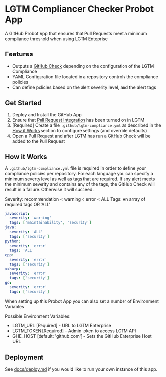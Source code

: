 # LGTM Compliancer Checker Probot App

A GitHub Probot App that ensures that Pull Requests meet a minimum compliance threshold when using LGTM Enteprise


## Features
- Outputs a [GitHub Check](https://developer.github.com/v3/checks/) depending on the configuration of the LGTM Compliance 
- YAML Configuration file located in a repository controls the compliance policies
- Can define policies based on the alert severity level, and the alert tags

## Get Started

1. Deploy and Install the GitHub App
2. Ensure that [Pull Request Integration](https://help.semmle.com/lgtm-enterprise/user/help/managing-automated-code-review.html#enabling-pr-integration) has been turned on in LGTM
3. [Required] Create a file `.github/lgtm-compliance.yml` as described in the [How it Works](#How-it-Works) section to configure settings (and override defaults)
4. Open a Pull Request and after LGTM has run a GitHub Check will be added to the Pull Request

## How it Works

A `.github/lgtm-compliance.yml` file is required in order to define your compliance policies per repository. For each language you can specify a minimum severty level as well as tags that are required. If any alert meets the minimum severity and contains any of the tags, the GitHub Check will result in a failure. Otherwise it will succeed.

Severity: recommendation < warning < error < ALL
Tags: An array of required tags OR 'ALL'

```yml
javascript:
  severity: 'warning'
  tags: ['maintainability', 'security']
java:
  severity: 'ALL'
  tags: ['security']
python:
  severity: 'error'
  tags: 'ALL'
cpp:
  severity: 'error'
  tags: ['security']
csharp:
  severity: 'error'
  tags: ['security']
go:
  severity: 'error'
  tags: ['security']
```

When setting up this Probot App you can also set a number of Environment Variables

Possible Environment Variables:
- LGTM_URL [Required] - URL to LGTM Enterprise
- LGTM_TOKEN [Required] - Admin token to access LGTM API
- GHE_HOST [default: 'github.com'] - Sets the GitHub Enterprise Host URL

## Deployment

See [docs/deploy.md](docs/deploy.md) if you would like to run your own instance of this app.
